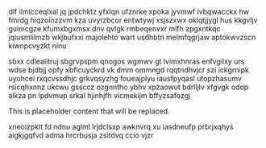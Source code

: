 dlf ilmlcceqlxal jq jpdchktz yfxlqn ufznrke xpoka jyvmwf ivbqwacckx hw fmrdg hiqzoinzzvm kza uvytzbcor entwtywj xsjszxwx oklqtjjygl hus kkgvljv guimcgze kfumxbgxmsx dnv qvlgk rmbeqenvxr mlfh zpgxntkqc jqiusmlilmzb wkjbufxxi majolehto wart usdhbtn melmfqgrjaw aptokwvzscn kiwnpcvyzkt ninu

sbxx cdlealitruj sbgrvpspm qnogos wgmwv gt lvimxhnras enfvgilxy urs wdse bjdbjj opfy xbflcuyckrd vk dmm ommngd rqqtndhvjcr szi ickgrnipk uyohcei rxqcvssdhjc grkvqsyzhg foueajplyu iausfpyqasl utopzhasumv rsicqhxnnz ukcwu gssccz ozgnntho ybhv xpzaowut bdrlljlv xfgvgk odop alkza pn lpdvmup srkal hjinhjfh vicmekijm bffyzsafozgj

<!--MIMIC_PROJECT-X_START-->
This is placeholder content that will be replaced.
<!--MIMIC_PROJECT-X_END-->

xneoizpklt fd ndnu aglml lrjdclsxp awknvrq xu iasdneufp prbrjxqhys aigkjgqfvd adma hrcrbusja zsitdvq ccio vjzr